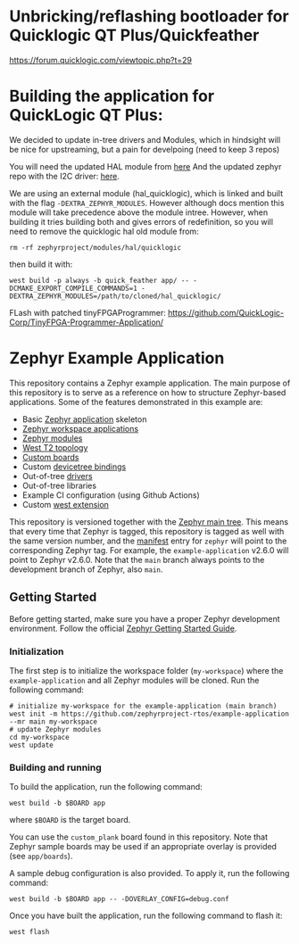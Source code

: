 # Unbricking/reflashing bootloader for Quicklogic QT Plus/Quickfeather

https://forum.quicklogic.com/viewtopic.php?t=29

# Building the application for QuickLogic QT Plus:

We decided to update in-tree drivers and Modules, which in hindsight will be nice for upstreaming, but a pain for develpoing (need to keep 3 repos)

You will need the updated HAL module from [here](https://github.com/Willmish/hal_quicklogic/tree/hal_i2c)
And the updated zephyr repo with the I2C driver: [here](https://github.com/Willmish/zephyr/tree/eos_s3_fixes).

We are using an external module (hal_quicklogic), which is linked and built with the flag `-DEXTRA_ZEPHYR_MODULES`. However although docs mention this module will take precedence above the module intree. However, when building it tries building both and gives errors of redefinition, so you will need to remove the quicklogic hal old module from:
```
rm -rf zephyrproject/modules/hal/quicklogic
```

then build it with: 
```
west build -p always -b quick_feather app/ -- -DCMAKE_EXPORT_COMPILE_COMMANDS=1 -DEXTRA_ZEPHYR_MODULES=/path/to/cloned/hal_quicklogic/
```

FLash with patched tinyFPGAProgrammer: https://github.com/QuickLogic-Corp/TinyFPGA-Programmer-Application/

# Zephyr Example Application

This repository contains a Zephyr example application. The main purpose of this
repository is to serve as a reference on how to structure Zephyr-based
applications. Some of the features demonstrated in this example are:

- Basic [Zephyr application][app_dev] skeleton
- [Zephyr workspace applications][workspace_app]
- [Zephyr modules][modules]
- [West T2 topology][west_t2]
- [Custom boards][board_porting]
- Custom [devicetree bindings][bindings]
- Out-of-tree [drivers][drivers]
- Out-of-tree libraries
- Example CI configuration (using Github Actions)
- Custom [west extension][west_ext]

This repository is versioned together with the [Zephyr main tree][zephyr]. This
means that every time that Zephyr is tagged, this repository is tagged as well
with the same version number, and the [manifest](west.yml) entry for `zephyr`
will point to the corresponding Zephyr tag. For example, the `example-application`
v2.6.0 will point to Zephyr v2.6.0. Note that the `main` branch always
points to the development branch of Zephyr, also `main`.

[app_dev]: https://docs.zephyrproject.org/latest/develop/application/index.html
[workspace_app]: https://docs.zephyrproject.org/latest/develop/application/index.html#zephyr-workspace-app
[modules]: https://docs.zephyrproject.org/latest/develop/modules.html
[west_t2]: https://docs.zephyrproject.org/latest/develop/west/workspaces.html#west-t2
[board_porting]: https://docs.zephyrproject.org/latest/guides/porting/board_porting.html
[bindings]: https://docs.zephyrproject.org/latest/guides/dts/bindings.html
[drivers]: https://docs.zephyrproject.org/latest/reference/drivers/index.html
[zephyr]: https://github.com/zephyrproject-rtos/zephyr
[west_ext]: https://docs.zephyrproject.org/latest/develop/west/extensions.html

## Getting Started

Before getting started, make sure you have a proper Zephyr development
environment. Follow the official
[Zephyr Getting Started Guide](https://docs.zephyrproject.org/latest/getting_started/index.html).

### Initialization

The first step is to initialize the workspace folder (``my-workspace``) where
the ``example-application`` and all Zephyr modules will be cloned. Run the following
command:

```shell
# initialize my-workspace for the example-application (main branch)
west init -m https://github.com/zephyrproject-rtos/example-application --mr main my-workspace
# update Zephyr modules
cd my-workspace
west update
```

### Building and running


To build the application, run the following command:

```shell
west build -b $BOARD app
```

where `$BOARD` is the target board.

You can use the `custom_plank` board found in this
repository. Note that Zephyr sample boards may be used if an
appropriate overlay is provided (see `app/boards`).

A sample debug configuration is also provided. To apply it, run the following
command:

```shell
west build -b $BOARD app -- -DOVERLAY_CONFIG=debug.conf
```

Once you have built the application, run the following command to flash it:

```shell
west flash
```
